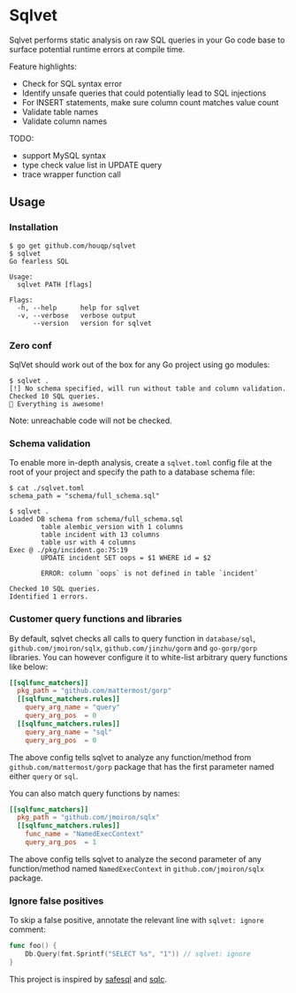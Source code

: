 # Sqlvet

Sqlvet performs static analysis on raw SQL queries in your Go code base to
surface potential runtime errors at compile time.

Feature highlights:

* Check for SQL syntax error
* Identify unsafe queries that could potentially lead to SQL injections
* For INSERT statements, make sure column count matches value count
* Validate table names
* Validate column names

TODO:
* support MySQL syntax
* type check value list in UPDATE query
* trace wrapper function call


## Usage

### Installation

```
$ go get github.com/houqp/sqlvet
$ sqlvet
Go fearless SQL

Usage:
  sqlvet PATH [flags]

Flags:
  -h, --help      help for sqlvet
  -v, --verbose   verbose output
      --version   version for sqlvet
```

### Zero conf

SqlVet should work out of the box for any Go project using go modules:

```
$ sqlvet .
[!] No schema specified, will run without table and column validation.
Checked 10 SQL queries.
🎉 Everything is awesome!
```

Note: unreachable code will not be checked.


### Schema validation

To enable more in-depth analysis, create a `sqlvet.toml` config file at the
root of your project and specify the path to a database schema file:

```
$ cat ./sqlvet.toml
schema_path = "schema/full_schema.sql"

$ sqlvet .
Loaded DB schema from schema/full_schema.sql
        table alembic_version with 1 columns
        table incident with 13 columns
        table usr with 4 columns
Exec @ ./pkg/incident.go:75:19
        UPDATE incident SET oops = $1 WHERE id = $2

        ERROR: column `oops` is not defined in table `incident`

Checked 10 SQL queries.
Identified 1 errors.
```

### Customer query functions and libraries

By default, sqlvet checks all calls to query function in `database/sql`,
   `github.com/jmoiron/sqlx`, `github.com/jinzhu/gorm` and `go-gorp/gorp`
   libraries. You can however configure it to white-list arbitrary query
   functions like below:

```toml
[[sqlfunc_matchers]]
  pkg_path = "github.com/mattermost/gorp"
  [[sqlfunc_matchers.rules]]
    query_arg_name = "query"
    query_arg_pos  = 0
  [[sqlfunc_matchers.rules]]
    query_arg_name = "sql"
    query_arg_pos  = 0
```

The above config tells sqlvet to analyze any function/method from
`github.com/mattermost/gorp` package that has the first parameter named either
`query` or `sql`.

You can also match query functions by names:

```toml
[[sqlfunc_matchers]]
  pkg_path = "github.com/jmoiron/sqlx"
  [[sqlfunc_matchers.rules]]
    func_name = "NamedExecContext"
    query_arg_pos  = 1
```

The above config tells sqlvet to analyze the second parameter of any
function/method named `NamedExecContext` in `github.com/jmoiron/sqlx` package.


### Ignore false positives

To skip a false positive, annotate the relevant line with `sqlvet: ignore`
comment:

```go
func foo() {
    Db.Query(fmt.Sprintf("SELECT %s", "1")) // sqlvet: ignore
}
```


This project is inspired by [safesql](https://github.com/stripe/safesql) and
[sqlc](https://github.com/kyleconroy/sqlc).
